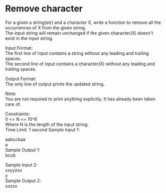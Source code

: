 # Remove character




For a given a string(str) and a character X, write a function to remove all the occurrences of X from the given string.        
The input string will remain unchanged if the given character(X) doesn't exist in the input string.         

Input Format:        
The first line of input contains a string without any leading and trailing spaces.         
The second line of input contains a character(X) without any leading and trailing spaces.         

Output Format:       
The only line of output prints the updated string.         

Note:      
You are not required to print anything explicitly. It has already been taken care of.       

Constraints:      
0 <= N <= 10^6        
Where N is the length of the input string.           
Time Limit: 1 second
Sample Input 1:     

aabccbaa      
a        
Sample Output 1:       
bccb      

Sample Input 2:         
xxyyzxx         
y          
Sample Output 2:     
xxzxx         
